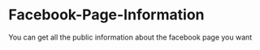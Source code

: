 Facebook-Page-Information
=========================

You can get all the public information about the facebook page you want
